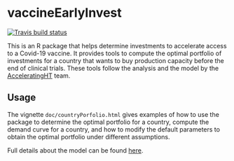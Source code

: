 # vaccineEarlyInvest

<!-- badges: start -->
  [![Travis build status](https://travis-ci.com/jc-castillo/vaccineEarlyInvest.svg?branch=master)](https://travis-ci.com/jc-castillo/vaccineEarlyInvest)
<!-- badges: end -->
  
This is an R package that helps determine investments to accelerate access to a Covid-19 vaccine. It provides tools to compute the optimal portfolio of investments for a country that wants to buy production capacity before the end of clinical trials. These tools follow the analysis and the model by the [AcceleratingHT](https://www.acceleratinght.org) team.

## Usage

The vignette `doc/countryPorfolio.html` gives examples of how to use the package to determine the optimal portfolio for a country, compute the demand curve for a country, and how to modify the default parameters to obtain the optimal portfolio under different assumptions.

Full details about the model can be found [here](https://www.acceleratinght.org).
